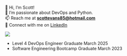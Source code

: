 👋 Hi, I’m Scott!  
👀 I’m passionate about DevOps and Python.  
📫 Reach me at **scottevans85@hotmail.com**  
🔗 Connect with me on [LinkedIn](https://www.linkedin.com/in/scott-evans-0a6944165/)  

<img src = "https://www.codewars.com/users/SEvans85/badges/large">

- Level 4 DevOps Engineer Graduate March 2025
- Software Engineering Bootcamp Graduate March 2023

<!---
SEvans85/SEvans85 is a ✨ special ✨ repository because its `README.md` (this file) appears on your GitHub profile.
You can click the Preview link to take a look at your changes.
--->
